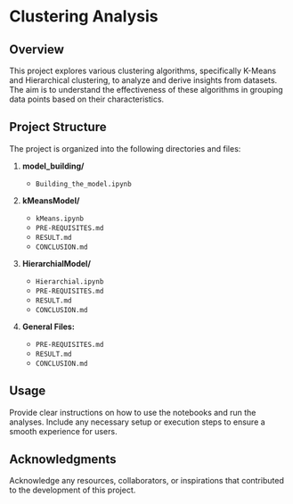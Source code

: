 # Clustering Analysis

## Overview
This project explores various clustering algorithms, specifically K-Means and Hierarchical clustering, to analyze and derive insights from datasets. The aim is to understand the effectiveness of these algorithms in grouping data points based on their characteristics.

## Project Structure
The project is organized into the following directories and files:

1. **model_building/**  
   - `Building_the_model.ipynb`
  
2. **kMeansModel/**  
   - `kMeans.ipynb`  
   - `PRE-REQUISITES.md`  
   - `RESULT.md`  
   - `CONCLUSION.md`  

3. **HierarchialModel/**  
   - `Hierarchial.ipynb`  
   - `PRE-REQUISITES.md`  
   - `RESULT.md`  
   - `CONCLUSION.md`  

4. **General Files:**  
   - `PRE-REQUISITES.md`  
   - `RESULT.md`  
   - `CONCLUSION.md`  

## Usage
Provide clear instructions on how to use the notebooks and run the analyses. Include any necessary setup or execution steps to ensure a smooth experience for users.

## Acknowledgments
Acknowledge any resources, collaborators, or inspirations that contributed to the development of this project.
